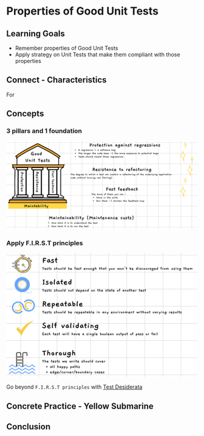 # Properties of Good Unit Tests
## Learning Goals
- Remember properties of Good Unit Tests
- Apply strategy on Unit Tests that make them compliant with those properties

## Connect - Characteristics
For

## Concepts
### 3 pillars and 1 foundation
![pillars and foundation](img/pillars-foundation.png)

### Apply F.I.R.S.T principles
![FIRST principles](img/F.I.R.S.T-principles.png)

Go beyond `F.I.R.S.T principles` with [Test Desiderata](https://kentbeck.github.io/TestDesiderata/)

## Concrete Practice - Yellow Submarine

## Conclusion